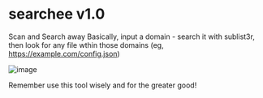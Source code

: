 # searchee v1.0
Scan and Search away
Basically, input a domain - search it with sublist3r, then look for any file wthin those domains (eg, https://example.com/config.json)

![image](https://user-images.githubusercontent.com/49936643/134088604-3deabc1f-8111-4132-ad3f-0c63fce076af.png)


Remember use this tool wisely and for the greater good!
